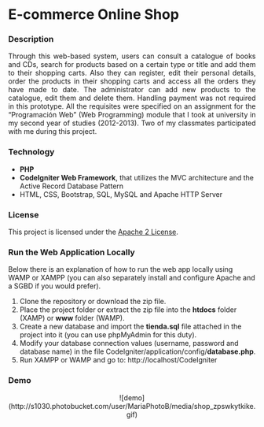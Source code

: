 # E-commerce Online Shop

### Description
<div style="text-align:justify">
   Through this web-based system, users can consult a catalogue of books and CDs, search for products based on a certain type or title and add them to their shopping carts.
   Also they can register, edit their personal details, order the products in their shopping carts and access all the orders they have made to date.
   The administrator can add new products to the catalogue, edit them and delete them. Handling payment was not required in this prototype.
   All the requisites were specified on an assignment for the “Programación Web” (Web Programming) module that I took at university in my second year of studies (2012-2013). 
   Two of my classmates participated with me during this project.
</div>


### Technology
- **PHP**
- **CodeIgniter Web Framework**, that utilizes the MVC architecture and the Active Record Database Pattern
- HTML, CSS, Bootstrap, SQL, MySQL and Apache HTTP Server


### License
This project is licensed under the [Apache 2 License](http://www.apache.org/licenses/LICENSE-2.0). 


### Run the Web Application Locally
Below there is an explanation of how to run the web app locally using WAMP or XAMPP (you can also separately install and configure Apache and a SGBD if you would prefer).

1. Clone the repository or download the zip file.
2. Place the project folder or extract the zip file into the **htdocs** folder (XAMP) or **www** folder (WAMP).
3. Create a new database and import the **tienda.sql** file attached in the project into it (you can use phpMyAdmin for this duty).
4. Modify your database connection values (username, password and database name) in the file CodeIgniter/application/config/**database.php**.
5. Run XAMPP or WAMP and go to: http://localhost/CodeIgniter

### Demo

<center>
   ![demo](http://s1030.photobucket.com/user/MariaPhotoB/media/shop_zpswkytkike.gif)
</center>